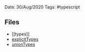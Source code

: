 Date: 30/Aug/2020
Tags: #typescript

## Files
* [[types]]
* [explicitTypes](explicitTypes.md)
* [unionTypes](unionTypes.md)
